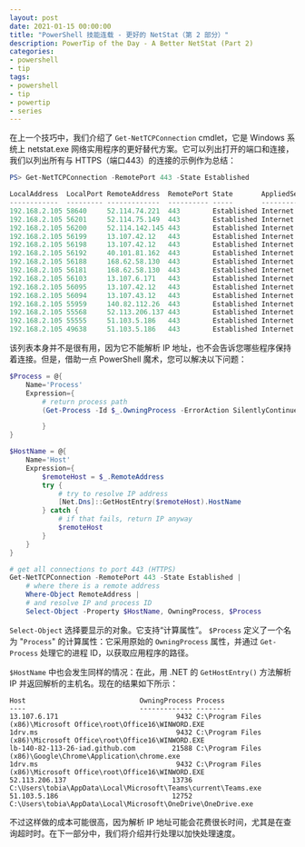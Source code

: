```yaml
---
layout: post
date: 2021-01-15 00:00:00
title: "PowerShell 技能连载 - 更好的 NetStat（第 2 部分）"
description: PowerTip of the Day - A Better NetStat (Part 2)
categories:
- powershell
- tip
tags:
- powershell
- tip
- powertip
- series
---
```

在上一个技巧中，我们介绍了 `Get-NetTCPConnection` cmdlet，它是 Windows 系统上 netstat.exe 网络实用程序的更好替代方案。它可以列出打开的端口和连接，我们以列出所有与 HTTPS（端口443）的连接的示例作为总结：

```powershell
PS> Get-NetTCPConnection -RemotePort 443 -State Established

LocalAddress  LocalPort RemoteAddress  RemotePort State       AppliedSetting OwningProcess
------------  --------- -------------  ---------- -----       -------------- -------------
192.168.2.105 58640     52.114.74.221  443        Established Internet       14204
192.168.2.105 56201     52.114.75.149  443        Established Internet       9432
192.168.2.105 56200     52.114.142.145 443        Established Internet       13736
192.168.2.105 56199     13.107.42.12   443        Established Internet       12752
192.168.2.105 56198     13.107.42.12   443        Established Internet       9432
192.168.2.105 56192     40.101.81.162  443        Established Internet       9432
192.168.2.105 56188     168.62.58.130  443        Established Internet       10276
192.168.2.105 56181     168.62.58.130  443        Established Internet       10276
192.168.2.105 56103     13.107.6.171   443        Established Internet       9432
192.168.2.105 56095     13.107.42.12   443        Established Internet       9432
192.168.2.105 56094     13.107.43.12   443        Established Internet       9432
192.168.2.105 55959     140.82.112.26  443        Established Internet       21588
192.168.2.105 55568     52.113.206.137 443        Established Internet       13736
192.168.2.105 55555     51.103.5.186   443        Established Internet       12752
192.168.2.105 49638     51.103.5.186   443        Established Internet       5464
```

该列表本身并不是很有用，因为它不能解析 IP 地址，也不会告诉您哪些程序保持着连接。但是，借助一点 PowerShell 魔术，您可以解决以下问题：

```powershell
$Process = @{
    Name='Process'
    Expression={
        # return process path
        (Get-Process -Id $_.OwningProcess -ErrorAction SilentlyContinue).Path

        }
}

$HostName = @{
    Name='Host'
    Expression={
        $remoteHost = $_.RemoteAddress
        try {
            # try to resolve IP address
            [Net.Dns]::GetHostEntry($remoteHost).HostName
        } catch {
            # if that fails, return IP anyway
            $remoteHost
        }
    }
}

# get all connections to port 443 (HTTPS)
Get-NetTCPConnection -RemotePort 443 -State Established |
    # where there is a remote address
    Where-Object RemoteAddress |
    # and resolve IP and process ID
    Select-Object -Property $HostName, OwningProcess, $Process
```

`Select-Object` 选择要显示的对象。它支持“计算属性”。 `$Process` 定义了一个名为 "`Process`" 的计算属性：它采用原始的 `OwningProcess` 属性，并通过 `Get-Process` 处理它的进程 ID，以获取应用程序的路径。

`$HostName` 中也会发生同样的情况：在此，用 .NET 的 `GetHostEntry()` 方法解析 IP 并返回解析的主机名。现在的结果如下所示：

    Host                            OwningProcess Process
    ----                            ------------- -------
    13.107.6.171                             9432 C:\Program Files (x86)\Microsoft Office\root\Office16\WINWORD.EXE
    1drv.ms                                  9432 C:\Program Files (x86)\Microsoft Office\root\Office16\WINWORD.EXE
    lb-140-82-113-26-iad.github.com         21588 C:\Program Files (x86)\Google\Chrome\Application\chrome.exe
    1drv.ms                                  9432 C:\Program Files (x86)\Microsoft Office\root\Office16\WINWORD.EXE
    52.113.206.137                          13736 C:\Users\tobia\AppData\Local\Microsoft\Teams\current\Teams.exe
    51.103.5.186                            12752 C:\Users\tobia\AppData\Local\Microsoft\OneDrive\OneDrive.exe

不过这样做的成本可能很高，因为解析 IP 地址可能会花费很长时间，尤其是在查询超时时。在下一部分中，我们将介绍并行处理以加快处理速度。

<!--本文国际来源：[A Better NetStat (Part 2)](https://community.idera.com/database-tools/powershell/powertips/b/tips/posts/a-better-netstat-part-2)-->

